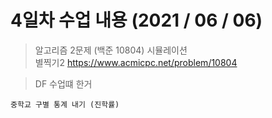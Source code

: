 # 4일차 수업 내용 (2021 / 06 / 06)

> 알고리즘 2문제 (백준 10804)
> 시뮬레이션  
> 별찍기2
https://www.acmicpc.net/problem/10804


> DF 수업떄 한거
```
중학교 구별 통계 내기 (진학률)
```
